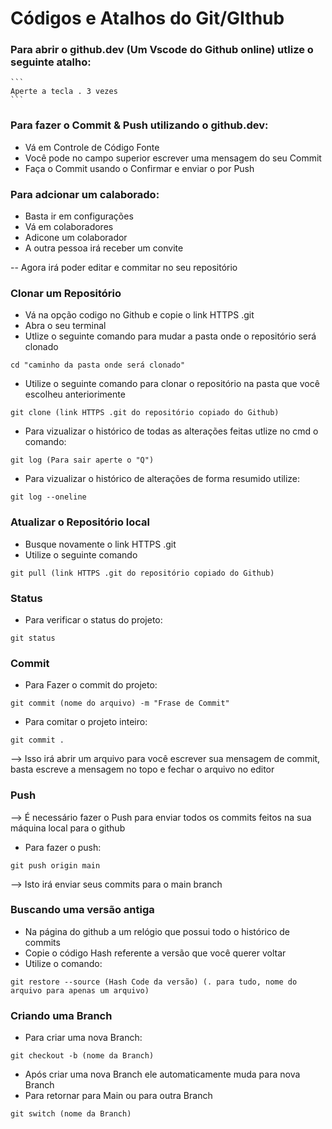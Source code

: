 # Códigos e Atalhos do Git/GIthub

### Para abrir o github.dev (Um Vscode do Github online) utlize o seguinte atalho:

    ```
    Aperte a tecla . 3 vezes
    ```
### Para fazer o Commit & Push utilizando o github.dev: 
 
* Vá em Controle de Código Fonte 
* Você pode no campo superior escrever uma mensagem do seu Commit
* Faça o Commit usando o Confirmar e enviar o por Push 

### Para adcionar um calaborado:

* Basta ir em configurações
* Vá em colaboradores
* Adicone um colaborador
* A outra pessoa irá receber um convite

-- Agora irá poder editar e commitar no seu repositório

### Clonar um Repositório

* Vá na opção codigo no Github e copie o link HTTPS .git
* Abra o seu terminal
* Utlize o seguinte comando para mudar a pasta onde o repositório será clonado
 ```
 cd "caminho da pasta onde será clonado"
 ```
 * Utilize o seguinte comando para clonar o repositório na pasta que você escolheu anteriorimente
 ```
 git clone (link HTTPS .git do repositório copiado do Github)
 ```
* Para vizualizar o histórico de todas as alterações feitas utlize no cmd o comando:
```
git log (Para sair aperte o "Q")
```
* Para vizualizar o histórico de alterações de forma resumido utilize:

```
git log --oneline
```

### Atualizar o Repositório local

* Busque novamente o link HTTPS .git
* Utilize o seguinte comando

```
git pull (link HTTPS .git do repositório copiado do Github)
```

### Status

* Para verificar o status do projeto:
```
git status
```
### Commit
* Para Fazer o commit do projeto:
```
git commit (nome do arquivo) -m "Frase de Commit"
```
* Para comitar o projeto inteiro:
```
git commit .
```
--> Isso irá abrir um arquivo para você escrever sua mensagem de commit, basta escreve a mensagem no topo e fechar o arquivo no editor
### Push

--> É necessário fazer o Push para enviar todos os commits feitos na sua máquina local para o github

* Para fazer o push:
```
git push origin main
```
--> Isto irá enviar seus commits para o main branch

### Buscando uma versão antiga

* Na página do github a um relógio que possui todo o histórico de commits
* Copie o código Hash referente a versão que você querer voltar
* Utilize o comando:
```
git restore --source (Hash Code da versão) (. para tudo, nome do arquivo para apenas um arquivo)
```

### Criando uma Branch
* Para criar uma nova Branch:
```
git checkout -b (nome da Branch)
```
* Após criar uma nova Branch ele automaticamente muda para nova Branch
* Para retornar para Main ou para outra Branch
```
git switch (nome da Branch)
```